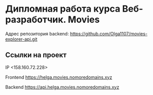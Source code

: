 # Дипломная работа курса Веб-разработчик. Movies

Адрес репозитория backend: https://github.com/Olga1107/movies-explorer-api.git

## Ссылки на проект

IP <158.160.72.228>

Frontend https://helga.movies.nomoredomains.xyz

Backend https://api.helga.movies.nomoredomains.xyz
